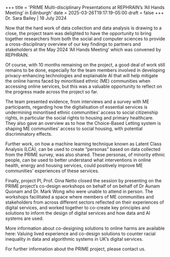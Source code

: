 +++
title = 'PRIME Multi-disciplinary Presentations at REPHRAIN’s ‘All Hands Meeting’ in Edinburgh'
date = 2025-03-26T19:17:19-05:00
draft = false
+++
Dr. Sara Bailey | 18 July 2024

Now that the hard work of data collection and data analysis is drawing to a close, the project team was delighted to have the opportunity to bring together researchers from both the social and computer sciences to provide a cross-disciplinary overview of our key findings to partners and stakeholders at the May 2024 ‘All Hands Meeting’ which was convened by REPHRAIN.

Of course, with 10 months remaining on the project, a good deal of work still remains to be done, especially for the team members involved in developing privacy-enhancing technologies and explainable AI that will help mitigate the online harms faced by minoritised ethnic (ME) communities when accessing online services, but this was a valuable opportunity to reflect on the progress made across the project so far.

The team presented evidence, from interviews and a survey with ME participants, regarding how the digitalisation of essential services is undermining minoritised ethnic communities’ access to social citizenship rights, in particular the social rights to housing and primary healthcare. They also gave an overview as to how the Choice-Based Letting system is shaping ME communities’ access to social housing, with potential discriminatory effects.

Further work, on how a machine learning technique known as Latent Class Analysis (LCA), can be used to create “personas” based on data collected from the PRIME survey, was also shared. These personas, of minority ethnic people, can be used to better understand what interventions in online health, energy and housing services, could positively improve ME communities' experiences of these services.

Finally, project PI, Prof. Gina Netto closed the session by presenting on the PRIME project’s co-design workshops on behalf of on behalf of Dr Aunam Quonam and Dr. Mark Wong who were unable to attend in person. The workshops facilitated a space where members of ME communities and stakeholders from across different sectors reflected on their experiences of digital services, and worked together to co-create key principles and solutions to inform the design of digital services and how data and AI systems are used.



More information about co-designing solutions to online harms are available here: Valuing lived experience and co-design solutions to counter racial inequality in data and algorithmic systems in UK’s digital services.

For further information about the PRIME project, please contact us. 